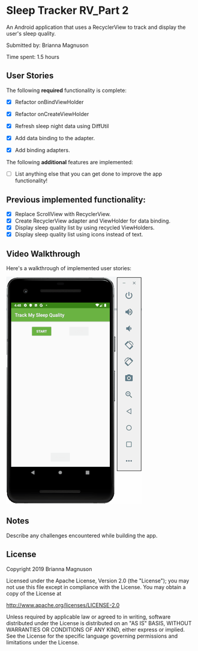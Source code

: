 # Sleep Tracker RV_Part 2

An Android application that uses a RecyclerView to track and display the user's sleep quality.

Submitted by: Brianna Magnuson

Time spent: 1.5 hours

## User Stories

The following **required** functionality is complete:

* [x] Refactor onBindViewHolder
* [x] Refactor onCreateViewHolder
* [x] Refresh sleep night data using DiffUtil
* [x] Add data binding to the adapter.
* [x] Add binding adapters.


The following **additional** features are implemented:

* [ ] List anything else that you can get done to improve the app functionality!

## Previous implemented functionality:

* [X] Replace ScrollView with RecyclerView.
* [X] Create RecyclerView adapter and ViewHolder for data binding.
* [X] Display sleep quality list by using recycled ViewHolders.
* [X] Display sleep quality list using icons instead of text.

## Video Walkthrough

Here's a walkthrough of implemented user stories:

<img src='sleep_trackerRV_demo2.gif' title='Sleep Tracker RecyclerView animated demo' alt='Sleep Tracker RecyclerView demo' />

## Notes

Describe any challenges encountered while building the app.

## License

Copyright 2019 Brianna Magnuson

Licensed under the Apache License, Version 2.0 (the "License");
you may not use this file except in compliance with the License.
You may obtain a copy of the License at

http://www.apache.org/licenses/LICENSE-2.0

Unless required by applicable law or agreed to in writing, software
distributed under the License is distributed on an "AS IS" BASIS,
WITHOUT WARRANTIES OR CONDITIONS OF ANY KIND, either express or implied.
See the License for the specific language governing permissions and
limitations under the License.
